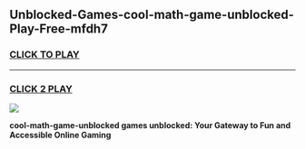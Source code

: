 
## Unblocked-Games-cool-math-game-unblocked-Play-Free-mfdh7
<h3>
<a href="https://premium76.site?title=cool-math-game-unblocked&ref=18A1">CLICK TO PLAY</a></h3>
<hr>

<h3>
<a href="https://premium76.site?title=cool-math-game-unblocked&ref=18A1">CLICK 2 PLAY</a>
  
</h3>

<a href="https://premium76.site?title=cool-math-game-unblocked&ref=18A1"><img src="https://clearcache.store/games.png"></a>


**cool-math-game-unblocked games unblocked: Your Gateway to Fun and Accessible Online Gaming**

